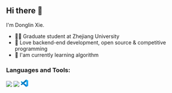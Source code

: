 ## Hi there 👋

I'm Donglin Xie.
- 👨‍🎓 Graduate student at Zhejiang University
- 🍒 Love backend-end development, open source & competitive programming
- 🍉 I'am currently learning algorithm
<!-- <a href=""><img src="https://media.giphy.com/media/SWoSkN6DxTszqIKEqv/giphy.gif" align="right" height="275" /></a> -->


### Languages and Tools:
<code><img height="20" src="https://i.loli.net/2021/09/07/SelduMoj5NRyvrx.png"></code>
<code><img height="20" src="https://i.loli.net/2021/09/07/g9mnewC3BEX1pfL.png"></code>
<code><img height="20" src="https://raw.githubusercontent.com/github/explore/80688e429a7d4ef2fca1e82350fe8e3517d3494d/topics/visual-studio-code/visual-studio-code.png"></code>
